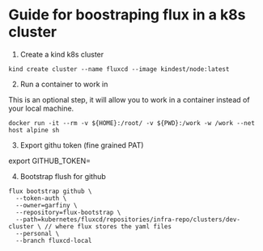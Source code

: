 # Guide for boostraping flux in a k8s cluster


1. Create a kind k8s cluster

```
kind create cluster --name fluxcd --image kindest/node:latest
```

2. Run a container to work in

This is an optional step, it will allow you to work in a container instead of your local machine.

```
docker run -it --rm -v ${HOME}:/root/ -v ${PWD}:/work -w /work --net host alpine sh
```
3. Export githu token (fine grained PAT)

export GITHUB_TOKEN=<your-token>

4. Bootstrap flush for github

```
flux bootstrap github \
  --token-auth \
  --owner=garfiny \
  --repository=flux-bootstrap \
  --path=kubernetes/fluxcd/repositories/infra-repo/clusters/dev-cluster \ // where flux stores the yaml files
  --personal \
  --branch fluxcd-local
```

